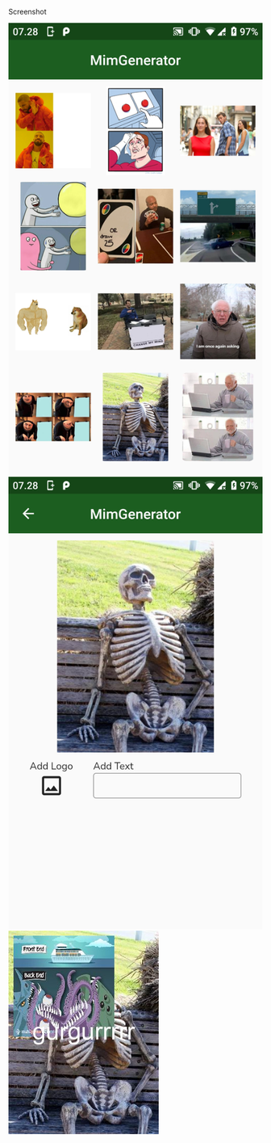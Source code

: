 Screenshot

![Screenshot](assets/screenshot/sc_1.jpg)
![Screenshot](assets/screenshot/sc_2.jpg)
![Screenshot](assets/screenshot/sc_3.jpg)